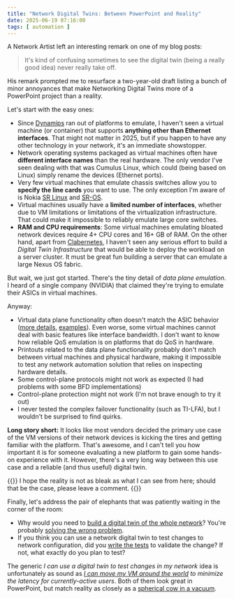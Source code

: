 ```yaml
---
title: "Network Digital Twins: Between PowerPoint and Reality"
date: 2025-06-19 07:16:00
tags: [ automation ]
---
```

A Network Artist left an interesting remark on one of my blog posts:

> It's kind of confusing sometimes to see the digital twin (being a really good idea) never really take off.

His remark prompted me to resurface a two-year-old draft listing a bunch of minor annoyances that make Networking Digital Twins more of a PowerPoint project than a reality.
<!--more-->
Let's start with the easy ones:

* Since [Dynamips](https://en.wikipedia.org/wiki/Dynamips) ran out of platforms to emulate, I haven't seen a virtual machine (or container) that supports **anything other than Ethernet interfaces**. That might not matter in 2025, but if you happen to have any other technology  in your network, it's an immediate showstopper.
* Network operating systems packaged as virtual machines often have **different interface names** than the real hardware. The only vendor I've seen dealing with that was Cumulus Linux, which could (being based on Linux) simply rename the devices (Ethernet ports).
* Very few virtual machines that emulate chassis switches allow you to **specify the line cards** you want to use. The only exception I'm aware of is Nokia [SR Linux](https://containerlab.dev/manual/kinds/srl/#types) and [SR-OS](https://github.com/hellt/vrnetlab/tree/master/sros#variants).
* Virtual machines usually have a **limited number of interfaces**, whether due to VM limitations or limitations of the virtualization infrastructure. That could make it impossible to reliably emulate large core switches.
* **RAM and CPU requirements**: Some virtual machines emulating bloated network devices require 4+ CPU cores and 16+ GB of RAM. On the other hand, apart from [Clabernetes](https://containerlab.dev/manual/clabernetes/), I haven't seen any serious effort to build a *Digital Twin Infrastructure* that would be able to deploy the workload on a server cluster. It must be great fun building a server that can emulate a large Nexus OS fabric.

But wait, we just got started. There's the tiny detail of  *data plane emulation*. I heard of a single company (NVIDIA) that claimed they're trying to emulate their ASICs in virtual machines.

Anyway:

* Virtual data plane functionality often doesn't match the ASIC behavior ([more details](/2022/03/dataplane-quirks-virtual-devices/), [examples](/tag/netlab/#quirks)). Even worse, some virtual machines cannot deal with basic features like interface bandwidth. I don't want to know how reliable QoS emulation is on platforms that do QoS in hardware.
* Printouts related to the data plane functionality probably don't match between virtual machines and physical hardware, making it impossible to test any network automation solution that relies on inspecting hardware details.
* Some control-plane protocols might not work as expected (I had problems with some BFD implementations)
* Control-plane protection might not work (I'm not brave enough to try it out)
* I never tested the complex failover functionality (such as TI-LFA), but I wouldn't be surprised to find quirks.

**Long story short:** It looks like most vendors decided the primary use case of the VM versions of their network devices is kicking the tires and getting familiar with the platform. That's awesome, and I can't tell you how important it is for someone evaluating a new platform to gain some hands-on experience with it. However, there's a very long way between this use case and a reliable (and thus useful) digital twin.

{{<note>}}
I hope the reality is not as bleak as what I can see from here; should that be the case, please leave a comment.
{{</note>}}

Finally, let's address the pair of elephants that was patiently waiting in the corner of the room:

* Why would you need to [build a digital twin of the whole network](/2019/09/if-you-have-to-simulate-your-whole/)? You're probably [solving the wrong problem](/2022/04/digital-twin-powerpoint/).
* If you think you can use a network digital twin to test changes to network configuration, did you [write the tests](/2021/12/ci-cd-network-automation-tests/) to validate the change? If not, what exactly do you plan to test?

The generic *I can use a digital twin to test changes in my network* idea is unfortunately as sound as *[I can move my VM around the world](/2011/10/follow-sun-workload-mobility-get-lost/) to minimize the latency for currently-active users*. Both of them look great in PowerPoint, but match reality as closely as a [spherical cow in a vacuum](https://en.wikipedia.org/wiki/Spherical_cow).
